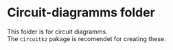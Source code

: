 # Circuit-diagramms folder

This folder is for circuit diagramms.  
The `circuitkz` pakage is recomendet for creating these.

